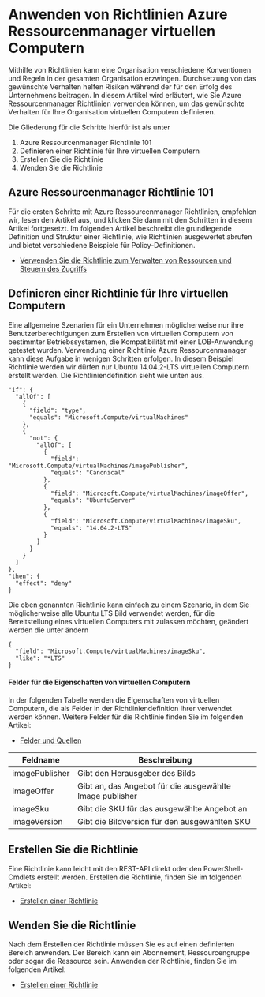 <properties
    pageTitle="Anwenden von Richtlinien Azure Ressourcenmanager virtuellen Computern | Microsoft Azure"
    description="Anwenden eine Richtlinie zu einer Azure Ressourcenmanager Linux virtuellen Computern"
    services="virtual-machines-linux"
    documentationCenter=""
    authors="singhkays"
    manager="timlt"
    editor=""
    tags="azure-resource-manager"/>

<tags
    ms.service="virtual-machines-linux"
    ms.workload="infrastructure-services"
    ms.tgt_pltfrm="vm-linux"
    ms.devlang="na"
    ms.topic="article"
    ms.date="04/13/2016"
    ms.author="singhkay"/>

# <a name="apply-policies-to-azure-resource-manager-virtual-machines"></a>Anwenden von Richtlinien Azure Ressourcenmanager virtuellen Computern

Mithilfe von Richtlinien kann eine Organisation verschiedene Konventionen und Regeln in der gesamten Organisation erzwingen. Durchsetzung von das gewünschte Verhalten helfen Risiken während der für den Erfolg des Unternehmens beitragen. In diesem Artikel wird erläutert, wie Sie Azure Ressourcenmanager Richtlinien verwenden können, um das gewünschte Verhalten für Ihre Organisation virtuellen Computern definieren.

Die Gliederung für die Schritte hierfür ist als unter

1. Azure Ressourcenmanager Richtlinie 101
2. Definieren einer Richtlinie für Ihre virtuellen Computern
3. Erstellen Sie die Richtlinie
4. Wenden Sie die Richtlinie

## <a name="azure-resource-manager-policy-101"></a>Azure Ressourcenmanager Richtlinie 101

Für die ersten Schritte mit Azure Ressourcenmanager Richtlinien, empfehlen wir, lesen den Artikel aus, und klicken Sie dann mit den Schritten in diesem Artikel fortgesetzt. Im folgenden Artikel beschreibt die grundlegende Definition und Struktur einer Richtlinie, wie Richtlinien ausgewertet abrufen und bietet verschiedene Beispiele für Policy-Definitionen.

* [Verwenden Sie die Richtlinie zum Verwalten von Ressourcen und Steuern des Zugriffs](../resource-manager-policy.md)

## <a name="define-a-policy-for-your-virtual-machine"></a>Definieren einer Richtlinie für Ihre virtuellen Computern

Eine allgemeine Szenarien für ein Unternehmen möglicherweise nur ihre Benutzerberechtigungen zum Erstellen von virtuellen Computern von bestimmter Betriebssystemen, die Kompatibilität mit einer LOB-Anwendung getestet wurden. Verwendung einer Richtlinie Azure Ressourcenmanager kann diese Aufgabe in wenigen Schritten erfolgen. In diesem Beispiel Richtlinie werden wir dürfen nur Ubuntu 14.04.2-LTS virtuellen Computern erstellt werden. Die Richtliniendefinition sieht wie unten aus.

```
"if": {
  "allOf": [
    {
      "field": "type",
      "equals": "Microsoft.Compute/virtualMachines"
    },
    {
      "not": {
        "allOf": [
          {
            "field": "Microsoft.Compute/virtualMachines/imagePublisher",
            "equals": "Canonical"
          },
          {
            "field": "Microsoft.Compute/virtualMachines/imageOffer",
            "equals": "UbuntuServer"
          },
          {
            "field": "Microsoft.Compute/virtualMachines/imageSku",
            "equals": "14.04.2-LTS"
          }
        ]
      }
    }
  ]
},
"then": {
  "effect": "deny"
}
```

Die oben genannten Richtlinie kann einfach zu einem Szenario, in dem Sie möglicherweise alle Ubuntu LTS Bild verwendet werden, für die Bereitstellung eines virtuellen Computers mit zulassen möchten, geändert werden die unter ändern

```
{
  "field": "Microsoft.Compute/virtualMachines/imageSku",
  "like": "*LTS"
}
```

#### <a name="virtual-machine-property-fields"></a>Felder für die Eigenschaften von virtuellen Computern

In der folgenden Tabelle werden die Eigenschaften von virtuellen Computern, die als Felder in der Richtliniendefinition Ihrer verwendet werden können. Weitere Felder für die Richtlinie finden Sie im folgenden Artikel:

* [Felder und Quellen](../resource-manager-policy.md#fields-and-sources)


| Feldname     | Beschreibung                                        |
|----------------|----------------------------------------------------|
| imagePublisher | Gibt den Herausgeber des Bilds               |
| imageOffer     | Gibt an, das Angebot für die ausgewählte Image publisher |
| imageSku       | Gibt die SKU für das ausgewählte Angebot an             |
| imageVersion   | Gibt die Bildversion für den ausgewählten SKU     |

## <a name="create-the-policy"></a>Erstellen Sie die Richtlinie

Eine Richtlinie kann leicht mit den REST-API direkt oder den PowerShell-Cmdlets erstellt werden. Erstellen die Richtlinie, finden Sie im folgenden Artikel:

* [Erstellen einer Richtlinie](../resource-manager-policy.md#creating-a-policy)


## <a name="apply-the-policy"></a>Wenden Sie die Richtlinie

Nach dem Erstellen der Richtlinie müssen Sie es auf einen definierten Bereich anwenden. Der Bereich kann ein Abonnement, Ressourcengruppe oder sogar die Ressource sein. Anwenden der Richtlinie, finden Sie im folgenden Artikel:

* [Erstellen einer Richtlinie](../resource-manager-policy.md#applying-a-policy)
